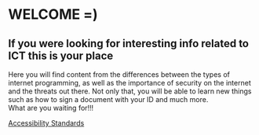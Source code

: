 <html>
  <head>
        <meta charset="utf 8">
        <title>Index</title>
  </head>
  <body>
    <h1>WELCOME =)</h1>
    <h2>If you were looking for interesting info related to ICT this is your place</h2>
    <p>Here you will find content from the differences between the types of internet programming, as well as the importance of security on the internet and the threats out there.     Not only that, you will be able to learn new things such as how to sign a document with your ID and much more.<br>What are you waiting for!!!</p>
    <a href="https://msciller.github.io/MY-WEBPAGE/accessibility-standards.md">Accessibility Standards</a>
  </body>
  
</html>  
